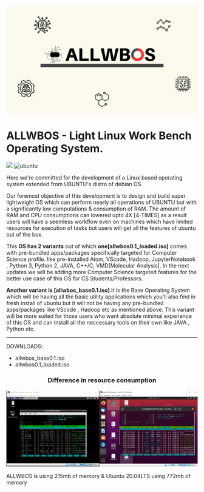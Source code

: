 <img src ="./Snapshots/6-min.png"/>
<h1>ALLWBOS - Light Linux Work Bench Operating System.</h1>
<img src="https://img.shields.io/badge/ALLWBOS_LINUX-blue"/>
<img src="https://img.shields.io/badge/ubuntu-f7873b.svg?style=for-the-badge&logo=ubuntu&labelColor=ffffff&logoColor=f7873b" alt="ubuntu">
<p>Here we're committed for the development of a Linux based operating system extended from UBUNTU's distro of debian OS.</p>
<p>Our foremost objective of this development is to design and build super lightweight OS which can perform nearly all operations of UBUNTU but with a significantly low computations & consumption of RAM. The amount of RAM and CPU consumptions can lowered upto 4X [4-TIMES] as a result users will have a seemless workflow even on machines which have limited resources for execution of tasks but users will get all the features of ubuntu out of the box.</p>
<p>This <b>OS has 2 variants</b> out of which <b>one[allwbos0.1_loaded.iso]</b> comes with pre-bundled apps/packages specifically targeted for Computer Science profile. like pre-installed Atom, VScode, Hadoop, JupyterNotebook , Python 3, Python 2, JAVA, C++/C, VMD[Molecular Analysis]. In the next updates we will be adding more Computer Science targeted features for the better use case of this OS for CS Students/Professors.</p>
<p><b>Another variant is [allwbos_base0.1.iso]</b>.It is the Base Operating System which will be having all the basic utility applications which you'll also find in fresh install of ubuntu but it will not be having any pre-bundled apps/packages like VScode , Hadoop etc as mentioned above. This variant will be more suited for those users who want absolute minimal experience of this OS and can install all the neccessary tools on their own like JAVA , Python etc.</p>
<hr>
<p>DOWNLOADS:</p>
<ul>
<li>allwbos_base0.1.iso</li>
<li>allwbos0.1_loaded.iso</li>
</ul>
<h3 align="center">Difference in resource consumption</h3>
<img src ="./Snapshots/AllwbosVsUbuntu.PNG"/>
<p>ALLWBOS is using 215mb of memory & Ubuntu 20.04LTS using 772mb of memory</p>
